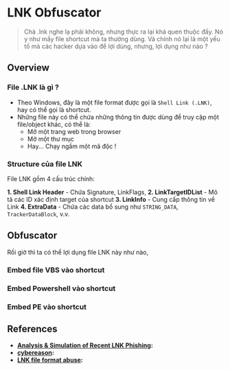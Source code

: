 # LNK Obfuscator

> Chà .lnk nghe lạ phải không, nhưng thực ra lại khá quen thuộc đấy. Nó y như mấy file shortcut mà ta thường dùng. Và chính nó lại là một yếu tố mà các hacker dựa vào để lợi dùng, nhưng, lợi dụng như nào ?

## Overview

### File .LNK là gì ?

- Theo Windows, đây là một file format được gọi là `Shell Link (.LNK)`, hay có thể gọi là shortcut.
- Những file này có thể chứa những thông tin được dùng để truy cập một file/object khác, có thể là:
	- Mở một trang web trong browser
	- Mở một thư mục
	- Hay... Chạy ngầm một mã độc !

### Structure của file LNK

File LNK gồm 4 cấu trúc chính:

**1. Shell Link Header** 
	- Chứa Signature, LinkFlags,
**2. LinkTargetIDList** - Mô tả các ID xác định target của shortcut
**3. LinkInfo** - Cung cấp thông tin về Link
**4. ExtraData** - Chứa các data bổ sung như `STRING_DATA`, `TrackerDataBlock`, v.v.

## Obfuscator

Rồi giờ thì ta có thể lợi dụng file LNK này như nào,

### Embed file VBS vào shortcut

### Embed Powershell vào shortcut

### Embed PE vào shortcut

## References

- **[Analysis & Simulation of Recent LNK Phishing](https://www.splunk.com/en_us/blog/security/lnk-phishing-analysis-simulation.html):**
- **[cybereason](https://www.cybereason.com/blog/threat-analysis-taking-shortcuts-using-lnk-files-for-initial-infection-and-persistence):**
- **[LNK file format abuse](https://blog.quarkslab.com/how-malware-authors-play-with-the-lnk-file-format.html#existing%20tools%20to%20analyze%20lnk%20files):**